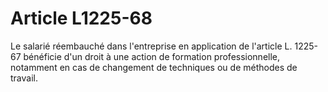 # Article L1225-68

Le salarié réembauché dans l'entreprise en application de l'article L. 1225-67 bénéficie d'un droit à une action de formation professionnelle, notamment en cas de changement de techniques ou de méthodes de travail.